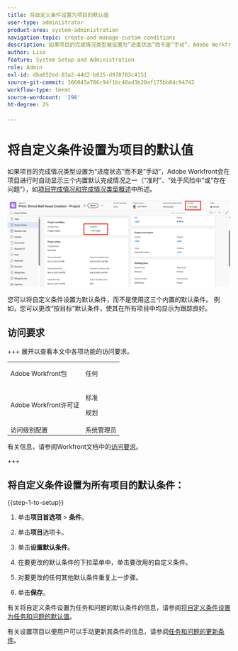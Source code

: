 ```yaml
---
title: 将自定义条件设置为项目的默认值
user-type: administrator
product-area: system-administration
navigation-topic: create-and-manage-custom-conditions
description: 如果项目的完成情况类型被设置为“进度状态”而不是“手动”，Adobe Workfront会在项目进行时自动显示三个内置默认完成情况之一（“准时”、“处于风险中”或“存在问题”），如项目完成情况和完成情况类型概述中所述。
author: Lisa
feature: System Setup and Administration
role: Admin
exl-id: dba052ed-83a2-44d2-b025-d970783c4151
source-git-commit: 366043a786c94f1bc40ad3b20af175bb84c94742
workflow-type: tm+mt
source-wordcount: '298'
ht-degree: 2%

---
```


# 将自定义条件设置为项目的默认值

如果项目的完成情况类型设置为“进度状态”而不是“手动”，Adobe Workfront会在项目进行时自动显示三个内置默认完成情况之一（“准时”、“处于风险中”或“存在问题”），如[项目完成情况和完成情况类型概述](../../../manage-work/projects/manage-projects/project-condition-and-condition-type.md)中所述。

![项目标题和详细信息中的完成情况](assets/condition-of-project-0825.png)

您可以将自定义条件设置为默认条件，而不是使用这三个内置的默认条件。 例如，您可以更改“按目标”默认条件，使其在所有项目中均显示为跟踪良好。

## 访问要求

+++ 展开以查看本文中各项功能的访问要求。

<table style="table-layout:auto"> 
 <col> 
 <col> 
 <tbody> 
  <tr> 
   <td>Adobe Workfront包</td> 
   <td><p>任何</p></td> 
  </tr> 
  <tr> 
   <td>Adobe Workfront许可证</td> 
   <td><p>标准</p>
       <p>规划</p></td>
  </tr> 
  <tr> 
   <td>访问级别配置</td> 
   <td>系统管理员</td> 
  </tr> 
 </tbody> 
</table>

有关信息，请参阅Workfront文档中的[访问要求](/help/quicksilver/administration-and-setup/add-users/access-levels-and-object-permissions/access-level-requirements-in-documentation.md)。

+++

## 将自定义条件设置为所有项目的默认条件：

{{step-1-to-setup}}

1. 单击&#x200B;**项目首选项** > **条件**。

1. 单击&#x200B;**项目**&#x200B;选项卡。
1. 单击&#x200B;**设置默认条件**。
1. 在要更改的默认条件的下拉菜单中，单击要改用的自定义条件。
1. 对要更改的任何其他默认条件重复上一步骤。
1. 单击&#x200B;**保存**。

有关将自定义条件设置为任务和问题的默认条件的信息，请参阅[将自定义条件设置为任务和问题的默认值](../../../administration-and-setup/customize-workfront/create-manage-custom-conditions/set-custom-condition-default-tasks-issues.md)。

有关设置项目以便用户可以手动更新其条件的信息，请参阅[任务和问题的更新条件](../../../manage-work/projects/updating-work-in-a-project/update-condition-for-tasks-and-issues.md)。
